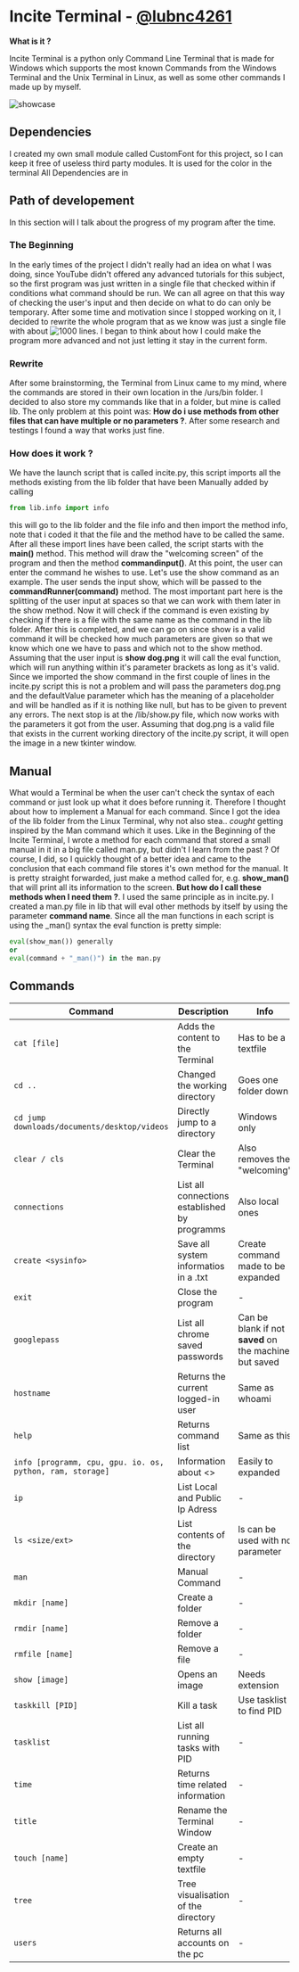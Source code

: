 # Incite Terminal - [@lubnc4261](https://www.github.com/lubnc4261)



**What is it ?**

Incite Terminal is a python only Command Line Terminal that is made for Windows which supports the most known Commands from the Windows
Terminal and the Unix Terminal in Linux, as well as some other commands I made up by myself.

![showcase](link-repository)

## Dependencies

I created my own small module called CustomFont for this project, so I can keep it free of useless third party modules. It is used
for the color in the terminal
All Dependencies are in <file>
## Path of developement

In this section will I talk about the progress of my program after the time.

### The Beginning

In the early times of the project I didn't really had an idea on what I was doing, since YouTube didn't offered any advanced tutorials 
for
this subject, so the first program was just written in a single file that checked within if conditions what command should be run. 
We can all agree on that this way of checking the user's input and then decide on what to do can only be temporary.
After some time and motivation since I stopped
working on it, I decided to rewrite the whole program that as we know was just a single file with about ![1000 lines](link).
I began to think about how I could make the program more advanced and not just letting it stay in the current form. 

### Rewrite

After some brainstorming, the Terminal from Linux came to my mind, where the commands are stored in their own location in the
/urs/bin folder. I decided to also store my commands like that in a folder, but mine is called lib. The only problem at this point
was: **How do i use methods from other files that can have multiple or no parameters ?**. After some research and testings I found
a way that works just fine.

### How does it work ?

We have the launch script that is called incite.py, this script imports all the methods existing from the lib folder that have been
Manually added by calling 
```python
from lib.info import info 
```

this will go to the lib folder and the file  info and then import the method info, note that i coded it that the file and the method
have to be called the same. After all these import lines have been called, the script starts with the **main()** method. This method
will draw the "welcoming screen" of the program and then the method **commandinput()**. At this point, the user can enter the command
he wishes to use. Let's use the show command as an example. The user sends the input show, which will be passed to the **commandRunner(command)**
method. The most important part here is the splitting of the user input at spaces so that we can work with them later in the show method. Now 
it will check if the command is even existing by checking if there is a file with the same name as the command in the lib folder.
After this is completed, and we can go on since show is a valid command it will be checked how much parameters are given so that
we know which one we have to pass and which not to the show method. Assuming that the user input is **show dog.png** it will call the eval function, 
which will run anything within it's parameter brackets as long as it's valid. Since we imported the show command in the first couple
of lines in the incite.py script this is not a problem and will pass the parameters dog.png and the defaultValue parameter which has the
meaning of a placeholder and will be handled as if it is nothing like null, but has to be given to prevent any errors. The next stop
is at the /lib/show.py file, which now works with the parameters it got from the user. Assuming that dog.png is a valid file that exists
in the current working directory of the incite.py script, it will open the image in a new tkinter window.

## Manual 

What would a Terminal be when the user can't check the syntax of each command or just look up what it does before running it. Therefore I 
thought about how to implement a Manual for each command. Since I got the idea of the lib folder from the Linux Terminal, why not also 
stea.. *cought* getting inspired by the Man command which it uses. Like in the Beginning of the Incite Terminal, I wrote a method for
each command that stored a small manual in it in a big file called man.py, but didn't I learn from the past ? Of course, I did, so I
quickly thought of a better idea and came to the conclusion that each command file stores it's own method for the manual. It is pretty 
straight forwarded, just make a method called for, e.g. **show_man()** that will print all its information to the screen. **But how do I 
call these methods when I need them ?**. I used the same principle as in incite.py. I created a man.py file in lib that will eval other methods
by itself by using the parameter **command name**. Since all the man functions in each script is using the <command>_man() syntax 
the eval function is pretty simple:
```python
eval(show_man()) generally
or
eval(command + "_man()") in the man.py
```

## Commands

Command | Description | Info | Example |
----------|-------------|-----|--
`cat [file]` | Adds the content to the Terminal | Has to be a textfile | cat text.txt
`cd ..`  | Changed the working directory | Goes one folder down | cd ..
`cd jump downloads/documents/desktop/videos` | Directly jump to a directory | Windows only | cd jump videos
`clear / cls` | Clear the Terminal | Also removes the "welcoming" | clear
`connections` | List all connections established by programms | Also local ones | connections
`create <sysinfo>` | Save all system informatios in a .txt | Create command made to be expanded | create sysinfo
`exit` | Close the program | - | exit
`googlepass` | List all chrome saved passwords | Can be blank if not **saved** on the machine but saved | googlepass
`hostname` | Returns the current logged-in user | Same as whoami | hostname
`help` | Returns command list | Same as this | help
`info [programm, cpu, gpu. io. os, python, ram, storage]` | Information about <> | Easily to expanded | info cpu
`ip` | List Local and Public Ip Adress | - | Ip
`ls <size/ext>` | List contents of the directory | ls can be used with no parameter | ls ext .py
`man` | Manual Command | - | man cat
`mkdir [name]` | Create a folder | - | mkdir folder
`rmdir [name]` | Remove a folder | - | rmdir folder
`rmfile [name]` | Remove a file | - | rmfile text.txt
`show [image]` | Opens an image | Needs extension | show dog.png
`taskkill [PID]` | Kill a task | Use tasklist to find PID | taskkill 1234
`tasklist` | List all running tasks with PID | - | tasklist
`time` | Returns time related information | - | time
`title` | Rename the Terminal Window | - | title Python 
`touch [name]` | Create an empty textfile | - | touch test.txt 
`tree` | Tree visualisation of the directory | - | tree
`users` | Returns all accounts on the pc | - | users
